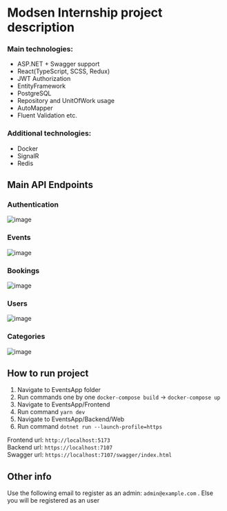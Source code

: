 # Modsen Internship project description

### Main technologies:
- ASP.NET + Swagger support
- React(TypeScript, SCSS, Redux)
- JWT Authorization
- EntityFramework
- PostgreSQL
- Repository and UnitOfWork usage
- AutoMapper
- Fluent Validation  etc.

### Additional technologies:
- Docker
- SignalR
- Redis

 ## Main API Endpoints
  
### Authentication
  ![image](https://github.com/user-attachments/assets/ca79a447-3526-4541-a919-bc16c969e2be)

  ### Events
  ![image](https://github.com/user-attachments/assets/eef744b8-aff3-45bf-8247-81dc6e235083)

  ### Bookings
  ![image](https://github.com/user-attachments/assets/a04c2574-6f03-4b19-8ce2-85da67b2a95b)

  ### Users
![image](https://github.com/user-attachments/assets/23e7e58b-ec0f-44d4-9739-bd122f684c35)

### Categories
![image](https://github.com/user-attachments/assets/ffa7ad36-9ae5-4614-88a3-42a8e8d55f07)


## How to run project

1. Navigate to EventsApp folder  
2. Run commands one by one ```docker-compose build``` -> ```docker-compose up```  
3. Navigate to EventsApp/Frontend  
4. Run command ```yarn dev```  
5. Navigate to EventsApp/Backend/Web  
6. Run command ```dotnet run --launch-profile=https```  

Frontend url: ```http://localhost:5173```  
Backend url: ```https://localhost:7107```  
Swagger url: ```https://localhost:7107/swagger/index.html``` 

## Other info

Use the following email to register as an admin: ```admin@example.com``` . Else you will be registered as an user

  
